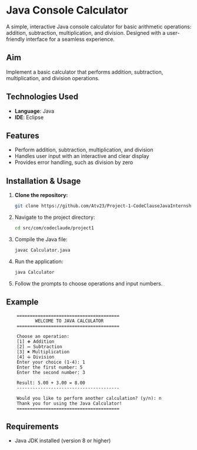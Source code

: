 # Java Console Calculator

A simple, interactive Java console calculator for basic arithmetic operations: addition, subtraction, multiplication, and division. Designed with a user-friendly interface for a seamless experience.

## Aim

Implement a basic calculator that performs addition, subtraction, multiplication, and division operations.

## Technologies Used

- **Language**: Java
- **IDE**: Eclipse 

## Features
- Perform addition, subtraction, multiplication, and division
- Handles user input with an interactive and clear display
- Provides error handling, such as division by zero

## Installation & Usage

1. **Clone the repository:**
   ```bash
   git clone https://github.com/Atv23/Project-1-CodeClauseJavaInternship.git
    ```

2. Navigate to the project directory:

    ```bash
    cd src/com/codeclaude/project1
    ```

3. Compile the Java file:

    ```bash
    javac Calculator.java
    ```

4. Run the application:

    ```bash
    java Calculator
    ```

5. Follow the prompts to choose operations and input numbers.

## Example

```
    =======================================
           WELCOME TO JAVA CALCULATOR      
    =======================================

    Choose an operation:
    [1] ➕ Addition
    [2] ➖ Subtraction
    [3] ✖️ Multiplication
    [4] ➗ Division
    Enter your choice (1-4): 1
    Enter the first number: 5
    Enter the second number: 3

    Result: 5.00 + 3.00 = 8.00
    ---------------------------------------

    Would you like to perform another calculation? (y/n): n
    Thank you for using the Java Calculator!
    =======================================
```

## Requirements
- Java JDK installed (version 8 or higher)